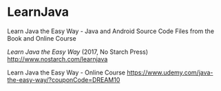 # LearnJava
Learn Java the Easy Way - Java and Android Source Code Files from the Book and Online Course

<i>Learn Java the Easy Way</i> (2017, No Starch Press) http://www.nostarch.com/learnjava

Learn Java the Easy Way - Online Course https://www.udemy.com/java-the-easy-way/?couponCode=DREAM10 
